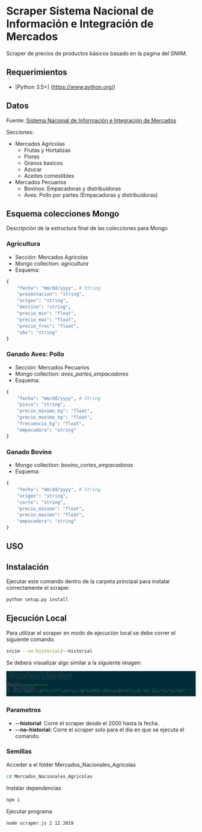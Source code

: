 # Scraper Sistema Nacional de Información e Integración de Mercados

Scraper de precios de productos básicos basado en la pagina del SNIIM.

## Requerimientos
- [Python 3.5+] (https://www.python.org/)

## Datos
Fuente: [Sistema Nacional de Información e Integración de Mercados](http://www.economia-sniim.gob.mx/)

Secciones:
- Mercados Agricolas
    - Frutas y Hortalizas
    - Flores
    - Granos basicos
    - Azucar
    - Aceites comestibles
- Mercados Pecuarios
    - Bovinos: Empacadoras y distribuidoras
    - Aves: Pollo por partes (Empacadoras y distribuidoras)

## Esquema colecciones Mongo
Descripción de la estructura final de las colecciones para Mongo

### Agricultura
- Sección: Mercados Agricolas
- Mongo collection: *agricultura*
- Esquema: 
```sh
{
    "fecha": "mm/dd/yyyy", # String
    "presentacion": "string",
    "origen": "string",
    "destino": "string",
    "precio_min": "float",
    "precio_max": "float",
    "precio_frec": "float",
    "obs": "string"
}
```

### Ganado Aves: Pollo
- Sección: Mercados Pecuarios
- Mongo collection: *aves_partes_empacadores*
- Esquema: 
```sh
{
    "fecha": "mm/dd/yyyy", # String
    "pieza": "string",
    "precio_minimo_kg": "float",
    "precio_maximo_kg": "float",
    "frecuencia_kg": "float",
    "empacadora": "string"
}
```

### Ganado Bovino
- Mongo collection: *bovino_cortes_empacadoras*
- Esquema: 
```sh
{
    "fecha": "mm/dd/yyyy", # String
    "origen": "string",
    "corte": "string",
    "precio_minimo": "float",
    "precio_maximo": "float",
    "empacadora": "string"
}
```
## USO

## Instalación
Ejecutar este comando dentro de la carpeta principal para instalar correctamente el scraper.
```sh
python setup.py install
```
## Ejecución Local
Para utilizar el scraper en modo de ejecución local se debe correr el siguiente comando.
```sh
sniim --no-historial/--historial
```
Se debera visualizar algo similar a la siguiente imagen:

![sniim.png](sniim.png)

### Parametros
- **--historial**: Corre el scraper desde el 2000 hasta la fecha.
- **--no-historial:** Corre el scraper solo para el dia en que se ejecuta el comando.


### Semillas

Acceder a el folder Mercados_Nacionales_Agricolas
```sh
cd Mercados_Nacionales_Agricolas
```
Instalar dependencias
```sh
npm i 
```
Ejecutar programa
```sh
node scraper.js 2 12 2019
```